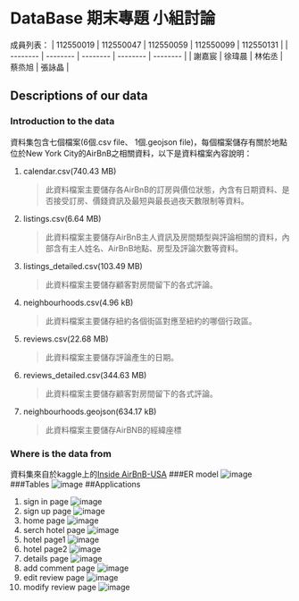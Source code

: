# DataBase 期末專題 小組討論
成員列表：
| 112550019 | 112550047 | 112550059 | 112550099 | 112550131 |
| -------- | -------- | -------- | -------- | -------- | 
| 謝嘉宸     | 徐瑋晨     | 林佑丞     | 蔡烝旭     | 張詠晶     |
## Descriptions of our data
### Introduction to the data
資料集包含七個檔案(6個.csv file、 1個.geojson file)，每個檔案儲存有關於地點位於New York City的AirBnB之相關資料，以下是資料檔案內容說明：
1. calendar.csv(740.43 MB)
    >此資料檔案主要儲存各AirBnB的訂房與價位狀態，內含有日期資料、是否接受訂房、價錢資訊及最短與最長過夜天數限制等資料。
2. listings.csv(6.64 MB)
    >此資料檔案主要儲存AirBnB主人資訊及房間類型與評論相關的資料，內部含有主人姓名、AirBnB地點、房型及評論次數等資料。
3. listings_detailed.csv(103.49 MB)
    >此資料檔案主要儲存顧客對房間留下的各式評論。
7. neighbourhoods.csv(4.96 kB)
    >此資料檔案主要儲存紐約各個街區對應至紐約的哪個行政區。
9. reviews.csv(22.68 MB)
    >此資料檔案主要儲存評論產生的日期。
11. reviews_detailed.csv(344.63 MB)
    >此資料檔案主要儲存顧客對房間留下的各式評論。
13. neighbourhoods.geojson(634.17 kB)
    >此資料檔案主要儲存AirBNB的經緯座標
### Where is the data from
資料集來自於kaggle上的[Inside AirBnB-USA](https://www.kaggle.com/datasets/konradb/inside-airbnb-usa)
###ER model
![image](https://github.com/user-attachments/assets/24ca21ae-b2f0-4920-b170-b2d1f8612835)
###Tables
![image](https://github.com/user-attachments/assets/6a22cc4b-4223-4818-99b4-f3a6bf3a94b5)
##Applications
1. sign in page
![image](https://github.com/user-attachments/assets/834461f5-f954-49ef-baa4-7568e628e1a2)
2. sign up page
![image](https://github.com/user-attachments/assets/64b97037-4b15-4d38-b6fb-ca046d602c50)
3. home page
![image](https://github.com/user-attachments/assets/552b5185-1a75-4b1a-8edd-2f004450741b)
4. serch hotel page
![image](https://github.com/user-attachments/assets/57c60e5f-0475-4b9d-b468-75759a513fb0)
5. hotel page1
![image](https://github.com/user-attachments/assets/92cb4325-c284-4fa6-bfc0-1aab1f3e2fa3)
6. hotel page2
![image](https://github.com/user-attachments/assets/80139894-dcb5-4845-a888-804cf5090f80)
7. details page
![image](https://github.com/user-attachments/assets/75de12bc-692f-4ed8-bd12-99ce100b3bc8)
8. add comment page
![image](https://github.com/user-attachments/assets/2d592c16-2d04-4193-b07a-d8ac143e67b5)
9. edit review page
![image](https://github.com/user-attachments/assets/d7420fdd-daa2-40c4-b4a4-b4b0287eff4f)
10. modify review page
![image](https://github.com/user-attachments/assets/b167b625-d1c4-4002-80bf-97a013a724d9)





